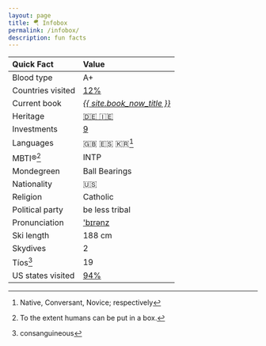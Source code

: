 ```yaml
---
layout: page
title: 🪂 Infobox
permalink: /infobox/
description: fun facts
---
```

| Quick Fact | Value |
| :---    | :---  |
| Blood type | A+ |
| Countries visited | <a href="/countries/">12%</a> |
| Current book | *<a href="/books/">{{ site.book_now_title }}</a>*
| Heritage | <a href="/ancestry/">🇩🇪 🇮🇪</a> |
| Investments | <a href="/invest/">9</a> |
| Languages | 🇬🇧 🇪🇸 🇰🇷[^1] |
| MBTI®[^2] | INTP |
| Mondegreen | Ball Bearings
| Nationality | 🇺🇸 |
| Religion | Catholic |
| Political party | be less tribal |
| Pronunciation | <a href="/assets/audio/berens.mp3">'b&#x026A;r&#x0259;nz</a> |
| Ski length | 188 cm |
| Skydives | 2 |
| Tíos[^3] | 19 |
| US states visited | <a href="/states/">94%</a> |

[^1]: Native, Conversant, Novice; respectively
[^2]: To the extent humans can be put in a box.
[^3]: consanguineous